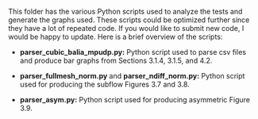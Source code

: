 This folder has the various Python scripts used to analyze 
the tests and generate the graphs used.  These scripts 
could be optimized further since they have a lot of repeated 
code.  If you would like to submit new code, I would be happy 
to update.  Here is a brief overview of the
scripts:

* **parser\_cubic\_balia\_mpudp.py:** Python script used to 
parse csv files and produce bar graphs from Sections 
3.1.4, 3.1.5, and 4.2.
    
* **parser\_fullmesh\_norm.py** and **parser\_ndiff\_norm.py:** 
Python script used for producing the subflow 
Figures 3.7 and 3.8.

* **parser\_asym.py:** Python script used for producing 
asymmetric Figure 3.9.

